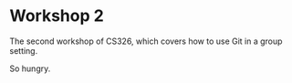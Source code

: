 # Workshop 2

The second workshop of CS326, which covers how to use Git in a group setting.

So hungry.

